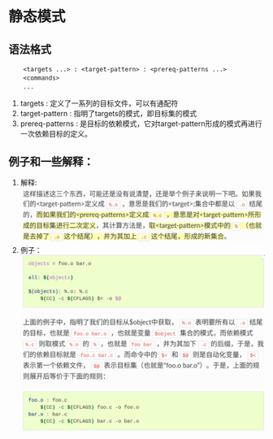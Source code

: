# 静态模式
## 语法格式
``` makefile
    <targets ...> : <target-pattern> : <prereq-patterns ...>
    <commands>
    ...
```
1. targets : 定义了一系列的目标文件，可以有通配符
2. target-pattern : 指明了targets的模式，即目标集的模式
3. prereq-patterns : 是目标的依赖模式，它对target-pattern形成的模式再进行一次依赖目标的定义。

## 例子和一些解释：
1. 解释:
![é态模式详解](img/静态模式详解.png) 
2. 例子：
![é态模式例子](img/静态模式例子.png)
